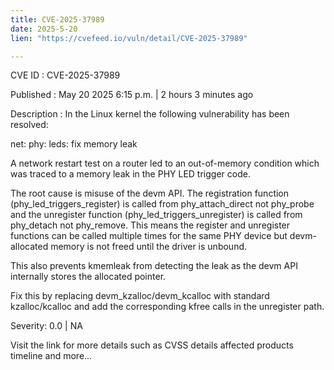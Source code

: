 ```yaml
---
title: CVE-2025-37989
date: 2025-5-20
lien: "https://cvefeed.io/vuln/detail/CVE-2025-37989"

---
```


CVE ID : CVE-2025-37989

Published :  May 20
2025
6:15 p.m. | 2 hours
3 minutes ago

Description : In the Linux kernel
the following vulnerability has been resolved:

net: phy: leds: fix memory leak

A network restart test on a router led to an out-of-memory condition
which was traced to a memory leak in the PHY LED trigger code.

The root cause is misuse of the devm API. The registration function
(phy_led_triggers_register) is called from phy_attach_direct
not
phy_probe
and the unregister function (phy_led_triggers_unregister)
is called from phy_detach
not phy_remove. This means the register and
unregister functions can be called multiple times for the same PHY
device
but devm-allocated memory is not freed until the driver is
unbound.

This also prevents kmemleak from detecting the leak
as the devm API
internally stores the allocated pointer.

Fix this by replacing devm_kzalloc/devm_kcalloc with standard
kzalloc/kcalloc
and add the corresponding kfree calls in the unregister
path.

Severity: 0.0 | NA

Visit the link for more details
such as CVSS details
affected products
timeline
and more...
